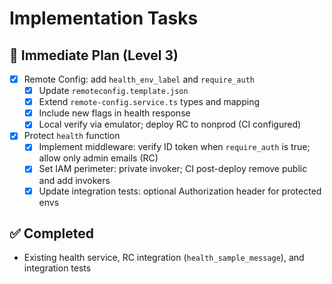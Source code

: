 # Implementation Tasks

## 🚀 Immediate Plan (Level 3)
- [x] Remote Config: add `health_env_label` and `require_auth`
  - [x] Update `remoteconfig.template.json`
  - [x] Extend `remote-config.service.ts` types and mapping
  - [x] Include new flags in health response
  - [x] Local verify via emulator; deploy RC to nonprod (CI configured)
- [x] Protect `health` function
  - [x] Implement middleware: verify ID token when `require_auth` is true; allow only admin emails (RC)
  - [x] Set IAM perimeter: private invoker; CI post-deploy remove public and add invokers
  - [x] Update integration tests: optional Authorization header for protected envs

## ✅ Completed
- Existing health service, RC integration (`health_sample_message`), and integration tests
